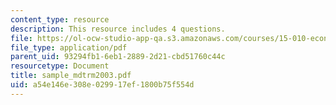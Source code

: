 ```yaml
---
content_type: resource
description: This resource includes 4 questions.
file: https://ol-ocw-studio-app-qa.s3.amazonaws.com/courses/15-010-economic-analysis-for-business-decisions-fall-2004/a54e146e308e029917ef1800b75f554d_sample_mdtrm2003.pdf
file_type: application/pdf
parent_uid: 93294fb1-6eb1-2889-2d21-cbd51760c44c
resourcetype: Document
title: sample_mdtrm2003.pdf
uid: a54e146e-308e-0299-17ef-1800b75f554d
---
```

